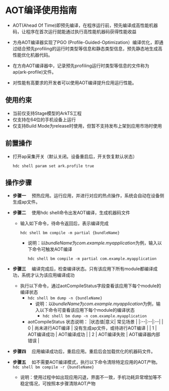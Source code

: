 # AOT编译使用指南
- AOT(Ahead Of Time)即预先编译，在程序运行前，预先编译成高性能机器码，让程序在首次运行就能通过执行高性能机器码获得性能收益

- 方舟AOT编译器实现了PGO (Profile-Guided-Optimization）编译优化，即通过结合预先profiling的运行时类型等信息和静态类型信息，预先静态地生成高性能优化机器代码。

- 在方舟AOT编译器中，记录预先profiling运行时类型等信息的文件称为ap(ark-profile)文件。

- 对性能有高要求的开发者可以使用AOT编译提升应用运行性能。

## 使用约束
- 当前仅支持Stage模型的ArkTS工程
- 仅支持在64位的手机设备上运行
- 仅支持Build Mode为release时使用，但暂不支持发布上架到应用市场时使用

## 前置操作
- 打开ap采集开关（默认关闭。设备重启后，开关恢复默认状态）
  ```
  hdc shell param set ark.profile true
  ```


## 操作步骤
- **步骤一** &emsp;预热应用。运行应用，并进行对应的热点操作，系统会自动在设备侧生成ap文件。

- **步骤二** &emsp;使用hdc shell命令出发AOT编译，生成机器码文件
    - 输入如下命令，待命令返回后，表示编译完成
        ```
        hdc shell bm compile -m partial {bundleName}
        ```
        - 说明：以*bundleName*为*com.example.myapplication*为例，输入以下命令可触发AOT编译
          ```
          hdc shell bm compile -m partial com.example.myapplication
          ```
- **步骤三** &emsp;编译完成后，检查编译状态。只有该应用下所有module都编译成功，系统才认为该应用编译成功
    - 执行以下命令，通过aotCompileStatus字段查看该应用下每个module的编译状态
      - ```hdc shell bm dump -n {bundleName}```
        - 说明：以*bundleName*为*com.example.myapplication*为例，输入以下命令可查看该应用下每个module的编译状态
          - ```hdc shell bm dump -n com.example.myapplication```
      - aotCompileStatus 状态说明：
        |状态值|意义| 常见场景 |
        |:--|:--|:--|
        | 0 | 尚未进行AOT编译 | 没有生成ap文件，或待进行AOT编译 |
        | 1 | AOT编译成功 | AOT编译成功 |
        | 2 | AOT编译失败 | AOT编译器内部错误 |

- **步骤四** &emsp;应用编译成功后，重启应用。重启后会加载优化的机器码文件。
- **步骤五** &emsp;如不需要AOT编译模式，执行以下命令清除特定应用的AOT产物。
      ```
      hdc shell bm compile -r {bundleName}
      ```
    - 说明：使用过程中如出现应用闪退，界面不一致，手机功耗异常增加等不稳定情况，可按照本步骤清除AOT产物
